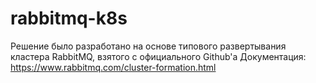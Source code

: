# rabbitmq-k8s
Решение было разработано на основе типового развертывания кластера RabbitMQ, взятого с официального Github'а
Документация: https://www.rabbitmq.com/cluster-formation.html
